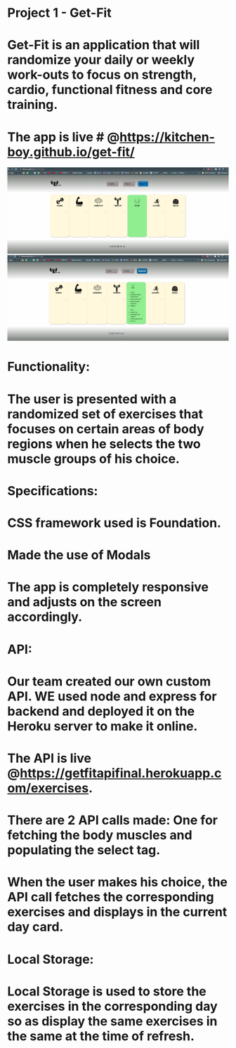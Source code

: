# Project 1 - Get-Fit
# Get-Fit is an application that will randomize your daily or weekly work-outs to focus on strength, cardio, functional fitness and core training.

# The app is live # @https://kitchen-boy.github.io/get-fit/

![](assets/images/snap1.PNG)
![](assets/images/snap2.PNG)


# Functionality:
# The user is presented with a randomized set of exercises that focuses on certain areas of body regions when he selects the two muscle groups of his choice.

# Specifications:

# CSS framework used is Foundation.
# Made the use of Modals
# The app is completely responsive and adjusts on the screen accordingly.

# API:
# Our team created our own custom API. WE used node and express for backend and deployed it on the Heroku server to make it online.
# The API is live @https://getfitapifinal.herokuapp.com/exercises.
# There are 2 API calls made: One for fetching the body muscles and populating the select tag.
# When the user makes his choice, the API call fetches the corresponding exercises and displays in the current day card.

# Local Storage:
# Local Storage is used to store the exercises in the corresponding day so as display the same exercises in the same at the time of refresh.






